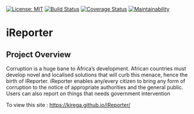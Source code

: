 [![License: MIT](https://img.shields.io/badge/License-MIT-yellow.svg)](https://opensource.org/licenses/MIT)
[![Build Status](https://travis-ci.com/kirega/iReporter.svg?branch=develop)](https://travis-ci.com/kirega/iReporter)
[![Coverage Status](https://coveralls.io/repos/github/kirega/iReporter/badge.svg)](https://coveralls.io/github/kirega/iReporter)
[![Maintainability](https://api.codeclimate.com/v1/badges/2ea3d0a8305987ad1b2f/maintainability)](https://codeclimate.com/github/kirega/iReporter/maintainability)
# iReporter
## Project Overview
Corruption is a huge bane to Africa’s development. African countries must develop novel and
localised solutions that will curb this menace, hence the birth of iReporter. iReporter enables any/every citizen to bring any form of corruption to the notice of appropriate authorities and the general public. Users can also report on things that needs government intervention

To view this site : https://kirega.github.io/iReporter/

